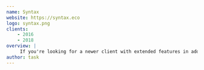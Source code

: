 ```yaml
---
name: Syntax
website: https://syntax.eco
logo: syntax.png
clients:
    - 2016
    - 2018
overview: |
     If you're looking for a newer client with extended features in addition to a well kept website, Syntax might be your best bet.
author: task
---
```

